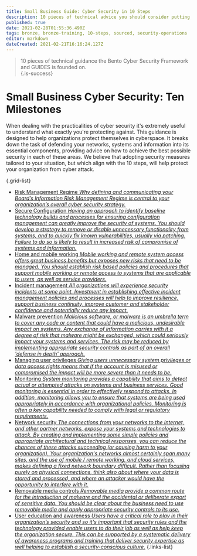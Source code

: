 ```yaml
---
title: Small Business Guide: Cyber Security in 10 Steps
description: 10 pieces of technical advice you should consider putting in place
published: true
date: 2021-02-28T01:55:36.490Z
tags: bronze, bronze-training, 10-steps, sourced, security-operations
editor: markdown
dateCreated: 2021-02-21T16:16:24.127Z
---
```


> 10 pieces of technical guidance the Bento Cyber Security Framework and GUIDES is founded on.  
{.is-success}


# Small Business Cyber Security: Ten Milestones
When dealing with the practicalities of cyber security it's extremely useful to understand what exactly you're protecting against. This guidance is designed to help organizations protect themselves in cyberspace. It breaks down the task of defending your networks, systems and information into its essential components, providing advice on how to achieve the best possible security in each of these areas. We believe that adopting security measures tailored to your situation, but which align with the 10 steps, will help protect your organization from cyber attack.


{.grid-list}
- [Risk Management Regime *Why defining and communicating your Board’s Information Risk Management Regime is central to your organization’s overall cyber security strategy.*](/bronze-training/background-advanced/10-steps-risk-management)
- [Secure Configuration *Having an approach to identify baseline technology builds and processes for ensuring configuration management can greatly improve the security of systems. You should develop a strategy to remove or disable unnecessary functionality from systems, and to quickly fix known vulnerabilities, usually via patching. Failure to do so is likely to result in increased risk of compromise of systems and information.*](/bronze-training/10-steps-secure-config)
- [Home and mobile working *Mobile working and remote system access offers great business benefits but exposes new risks that need to be managed. You should establish risk based policies and procedures that support mobile working or remote access to systems that are applicable to users, as well as service providers.*](/bronze-training/10-steps-home-mobile)
- [Incident management *All organizations will experience security incidents at some point. Investment in establishing effective incident management policies and processes will help to improve resilience, support business continuity, improve customer and stakeholder confidence and potentially reduce any impact.*](/bronze-training/10-steps-incident-management)
- [Malware prevention *Malicious software, or malware is an umbrella term to cover any code or content that could have a malicious, undesirable impact on systems. Any exchange of information carries with it a degree of risk that malware might be exchanged, which could seriously impact your systems and services. The risk may be reduced by implementing appropriate security controls as part of an overall 'defense in depth' approach.*](/bronze-policies/10-steps-malware-prevention)
- [Managing user privileges *Giving users unnecessary system privileges or data access rights means that if the account is misused or compromised the impact will be more severe than it needs to be.*](/bronze-training/10-steps-user-privileges)
- [Monitoring *System monitoring provides a capability that aims to detect actual or attempted attacks on systems and business services. Good monitoring is essential in order to effectively respond to attacks. In addition, monitoring allows you to ensure that systems are being used appropriately in accordance with organizational policies. Monitoring is often a key capability needed to comply with legal or regulatory requirements.*](/bronze-training/10-steps-monitoring)
- [Network security *The connections from your networks to the Internet, and other partner networks, expose your systems and technologies to attack. By creating and implementing some simple policies and appropriate architectural and technical responses, you can reduce the chances of these attacks succeeding (or causing harm to your organization). Your organization's networks almost certainly span many sites, and the use of mobile / remote working, and cloud services, makes defining a fixed network boundary difficult. Rather than focusing purely on physical connections, think also about where your data is stored and processed, and where an attacker would have the opportunity to interfere with it.*](/bronze-training/10-steps-network-security)
- [Removable media controls *Removable media provide a common route for the introduction of malware and the accidental or deliberate export of sensitive data. You should be clear about the business need to use removable media and apply appropriate security controls to its use.*](/bronze-training/10-steps-removable-media)
- [User education and awareness *Users have a critical role to play in their organization’s security and so it's important that security rules and the technology provided enable users to do their job as well as help keep the organization secure. This can be supported by a systematic delivery of awareness programs and training that deliver security expertise as well helping to establish a security-conscious culture.*](/bronze-training/10-steps-user-education)
{.links-list}